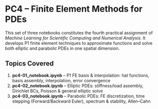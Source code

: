 # PC4 – Finite Element Methods for PDEs

This set of three notebooks constitutes the fourth practical assignment of *Machine Learning for Scientific Computing and Numerical Analysis*. It develops P1 finite element techniques to approximate functions and solve both elliptic and parabolic PDEs in one spatial dimension.

## Topics Covered

1. **pc4-01_notebook.ipynb** – P1 FE basis & interpolation: hat functions, basis assembly, interpolation, error convergence  
2. **pc4-02_notebook.ipynb** – Elliptic PDEs: stiffness/load assembly, Dirichlet BCs, Poisson & general elliptic solve  
3. **pc4-03_notebook.ipynb** – Parabolic PDEs: FE discretization, time stepping (Forward/Backward Euler), spectrum & stability, Allen–Cahn  

